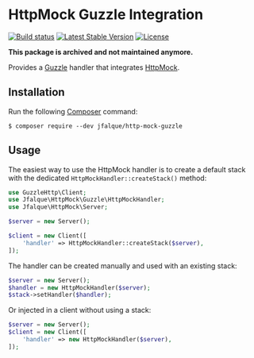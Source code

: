 # HttpMock Guzzle Integration

[![Build status](https://travis-ci.org/julienfalque/http-mock-guzzle.svg?branch=master)](https://travis-ci.org/julienfalque/http-mock-guzzle)
[![Latest Stable Version](https://poser.pugx.org/jfalque/http-mock-guzzle/v/stable)](https://packagist.org/packages/jfalque/http-mock-guzzle)
[![License](https://poser.pugx.org/jfalque/http-mock-guzzle/license)](https://packagist.org/packages/jfalque/http-mock-guzzle)

**This package is archived and not maintained anymore.**

Provides a [Guzzle](https://github.com/guzzle/guzzle) handler that integrates [HttpMock](https://github.com/julienfalque/http-mock).

## Installation

Run the following [Composer](https://getcomposer.org) command:

`$ composer require --dev jfalque/http-mock-guzzle`

## Usage

The easiest way to use the HttpMock handler is to create a default stack with the dedicated `HttpMockHandler::createStack()` method:

```php
use GuzzleHttp\Client;
use Jfalque\HttpMock\Guzzle\HttpMockHandler;
use Jfalque\HttpMock\Server;

$server = new Server();

$client = new Client([
    'handler' => HttpMockHandler::createStack($server),
]);
```

The handler can be created manually and used with an existing stack:

```php
$server = new Server();
$handler = new HttpMockHandler($server);
$stack->setHandler($handler);
```

Or injected in a client without using a stack:

```php
$server = new Server();
$client = new Client([
    'handler' => new HttpMockHandler($server),
]);
```
